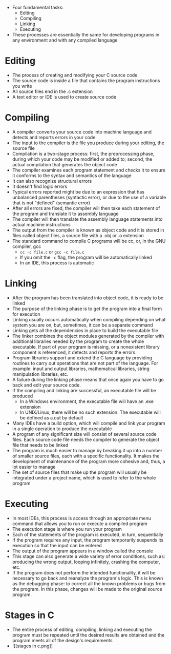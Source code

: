 - Four fundamental tasks:
	- Editing
	- Compiling
	- Linking
	- Executing
- These processes are essentially the same for developing programs in any environment and with any compiled language
# Editing
- The process of creating and modifying your C source code
- The source code is inside a file that contains the program instructions you write
- All source files end in the .c extension
- A text editor or IDE is used to create source code
# Compiling
- A compiler converts your source code into machine language and detects and reports errors in your code
- The input to the compiler is the file you produce during your editing, the source file
- Compilation is a two-stage process: first, the preprocessing phase, during which your code may be modified or added to; second, the actual compilation that generates the object code
- The compiler examines each program statement and checks it to ensure it conforms to the syntax and semantics of the language
- It can also recognize structural errors
- It doesn't find logic errors
- Typical errors reported might be due to an expression that has unbalanced parentheses (syntactic error), or due to the use of a variable that is not "defined" (semantic error)
- After all errors are fixed, the compiler will then take each statement of the program and translate it to assembly language
- The compiler will then translate the assembly language statements into actual machine instructions
- The output from the compiler is known as object code and it is stored in files called object files, a source file with a .obj or .o extension
- The standard command to compile C programs will be cc, or, in the GNU compiler, gcc
	- `cc -c file.c` or `gcc -c file.c`
	- If you omit the `-c` flag, the program will be automatically linked
	- In an IDE, this process is automatic
# Linking
- After the program has been translated into object code, it is ready to be linked
- The purpose of the linking phase is to get the program into a final form for execution
- Linking usually occurs automatically when compiling depending on what system you are on, but, sometimes, it can be a separate command
- Linking gets all the dependencies in place to build the executable file
- The linker combines the object modules generated by the compiler with additional libraries needed by the program to create the whole executable. If part of your program is missing, or a nonexistent library component is referenced, it detects and reports the errors.
- Program libraries support and extend the C language by providing routines to carry out operations that are not part of the language. For example: input and output libraries, mathematical libraries, string manipulation libraries, etc.
- A failure during the linking phase means that once again you have to go back and edit your source code.
- If the compiling and linking are successful, an executable file will be produced
	- In a Windows environment, the executable file will have an .exe extension
	- In UNIX/Linux, there will be no such extension. The executable will be defined as a.out by default
- Many IDEs have a build option, which will compile and link your program in a single operation to produce the executable
- A program of any significant size will consist of several source code files. Each source code file needs the compiler to generate the object file that needs to be linked
- The program is much easier to manage by breaking it up into a number of smaller source files, each with a specific functionality. It makes the development of maintenance of the program more cohesive and, thus, a lot easier to manage
- The set of source files that make up the program will usually be integrated under a project name, which is used to refer to the whole program
# Executing
- In most IDEs, this process is access through an appropriate menu command that allows you to run or execute a compiled program
- The execution stage is where you run your program
- Each of the statements of the program is executed, in turn, sequentially
- If the program requires any input, the program temporarily suspends its execution so that the input can be entered
- The output of the program appears in a window called the console
- This stage can also generate a wide variety of error conditions, such as: producing the wrong output, looping infinitely, crashing the computer, etc.
- If the program does not perform the intended functionality, it will be necessary to go back and reanalyze the program's logic. This is known as the debugging phase: to correct all the known problems or bugs from the program. In this phase, changes will be made to the original source program.
# Stages in C
- The entire process of editing, compiling, linking and executing the program must be repeated until the desired results are obtained and the program meets all of the design's requirements
- ![[stages in c.png]]